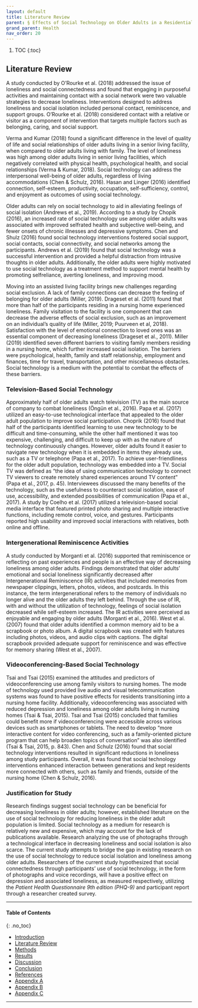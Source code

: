 ```yaml
---
layout: default
title: Literature Review
parent: § Effects of Social Technology on Older Adults in a Residential Living Facility 
grand_parent: Health 
nav_order: 20 
---
```

<style>
.dont-break-out {
  /* These are technically the same, but use both */
  overflow-wrap: break-word;
  word-wrap: break-word;

     -ms-word-break: break-all;
  /* This is the dangerous one in WebKit, as it breaks things wherever */
  word-break: break-all;
  /* Instead use this non-standard one: */
  word-break: break-word;
}

.youtube-container {
    position: relative;
    width: 100%;
    height: 0;
    padding-bottom: 56.25%;
}
.youtube-video {
    position: absolute;
    top: 0;
    left: 0;
    width: 100%;
    height: 100%;
}

</style>

<div class="dont-break-out" markdown="1">

1. TOC
{:toc}

## Literature Review
A study conducted by O’Rourke et al. (2018) addressed the issue of loneliness and social connectedness and found that engaging in purposeful activities and maintaining contact with a social network were two valuable strategies to decrease loneliness. Interventions designed to address loneliness and social isolation included personal contact, reminiscence, and support groups. O’Rourke et al. (2018) considered contact with a relative or visitor as a component of intervention that targets multiple factors such as belonging, caring, and social support.

Verma and Kumar (2018) found a significant difference in the level of quality of life and social relationships of older adults living in a senior living facility, when compared to older adults living with family. The level of loneliness was high among older adults living in senior living facilities, which negatively correlated with physical health, psychological health, and social relationships (Verma & Kumar, 2018). Social technology can address the interpersonal well-being of older adults, regardless of living accommodations (Chen & Schulz, 2016). Hasan and Linger (2016) identified connection, self-esteem, productivity, occupation, self-sufficiency, control, and enjoyment as outcomes of using social technology.

Older adults can rely on social technology to aid in alleviating feelings of social isolation (Andrews et al., 2019). According to a study by Chopik (2016), an increased rate of social technology use among older adults was associated with improved selfrated health and subjective well-being, and fewer onsets of chronic illnesses and depressive symptoms. Chen and Shulz (2016) found social technology interventions fostered social support, social contacts, social connectivity, and social networks among the participants. Andrews et al. (2019) found that social technology was a successful intervention and provided a helpful distraction from intrusive thoughts in older adults. Additionally, the older adults were highly motivated to use social technology as a treatment method to support mental health by promoting selfreliance, averting loneliness, and improving mood.

Moving into an assisted living facility brings new challenges regarding social exclusion. A lack of family connections can decrease the feeling of belonging for older adults (Miller, 2019). Drageset et al. (2011) found that more than half of the participants residing in a nursing home experienced loneliness. Family visitation to the facility is one component that can decrease the adverse effects of social exclusion, such as an improvement on an individual’s quality of life (Miller, 2019; Puurveen et al, 2018). Satisfaction with the level of emotional connection to loved ones was an essential component of decreasing loneliness (Drageset et al., 2011). Miller (2019) identified seven different barriers to visiting family members residing in a nursing home, which further increased social isolation. The barriers were psychological, health, family and staff relationship, employment and finances, time for travel, transportation, and other miscellaneous obstacles. Social technology is a medium with the potential to combat the effects of these barriers.

### Television-Based Social Technology
Approximately half of older adults watch television (TV) as the main source of company to combat loneliness (Öngün et al., 2016). Papa et al. (2017) utilized an easy-to-use technological interface that appealed to the older adult population to improve social participation. Choprik (2016) found that half of the participants identified learning to use new technology to be difficult and time-consuming, while the other half mentioned it was too expensive, challenging, and difficult to keep up with as the nature of technology continuously changes. However, older adults found it easier to navigate new technology when it is embedded in items they already use, such as a TV or telephone (Papa et al., 2017). To achieve user-friendliness for the older adult population, technology was embedded into a TV. Social TV was defined as “the idea of using communication technology to connect TV viewers to create remotely shared experiences around TV content” (Papa et al., 2017, p. 45). Interviewees discussed the many benefits of the technology, such as the usefulness to counteract social isolation, ease of use, accessibility, and extended possibilities of communication (Papa et al., 2017). A study by Coelho et al. (2017) utilized a television-based social media interface that featured printed photo sharing and multiple interactive functions, including remote control, voice, and gestures. Participants reported high usability and improved social interactions with relatives, both online and offline.

### Intergenerational Reminiscence Activities
A study conducted by Morganti et al. (2016) supported that reminiscence or reflecting on past experiences and people is an effective way of decreasing loneliness among older adults. Findings demonstrated that older adults’ emotional and social loneliness significantly decreased after Intergenerational Reminiscence (IR) activities that included memories from newspaper clippings, letters, photos, videos, and postcards. In this instance, the term intergenerational refers to the memory of individuals no longer alive and the older adults they left behind. Through the use of IR, with and without the utilization of technology, feelings of social isolation decreased while self-esteem increased. The IR activities were perceived as enjoyable and engaging by older adults (Morganti et al., 2016). West et al. (2007) found that older adults identified a common memory aid to be a scrapbook or photo album. A digital scrapbook was created with features including photos, videos, and audio clips with captions. The digital scrapbook provided adequate support for reminiscence and was effective for memory sharing (West et al., 2007).

### Videoconferencing-Based Social Technology 
Tsai and Tsai (2015) examined the attitudes and predictors of videoconferencing use among family visitors to nursing homes. The mode of technology used provided live audio and visual telecommunication systems was found to have positive effects for residents transitioning into a nursing home facility. Additionally, videoconferencing was associated with reduced depression and loneliness among older adults living in nursing homes (Tsai & Tsai, 2015). Tsai and Tsai (2015) concluded that families could benefit more if videoconferencing were accessible across various devices such as smartphones or tablets. The need to develop “more interactive content for video conferencing, such as a family-oriented picture program that can help broaden topics of conversation” was also identified (Tsai & Tsai, 2015, p. 843). Chen and Schulz (2016) found that social technology interventions resulted in significant reductions in loneliness among study participants. Overall, it was found that social technology interventions enhanced interaction between generations and kept residents more connected with others, such as family and friends, outside of the nursing home (Chen & Schulz, 2016).

### Justification for Study
Research findings suggest social technology can be beneficial for decreasing loneliness in older adults; however, established literature on the use of social technology for reducing loneliness in the older adult population is limited. Social technology as a medium for research is relatively new and expensive, which may account for the lack of publications available. Research analyzing the use of photographs through a technological interface in decreasing loneliness and social isolation is also scarce. The current study attempts to bridge the gap in existing research on the use of social technology to reduce social isolation and loneliness among older adults. Researchers of the current study hypothesized that social connectedness through participants’ use of social technology, in the form of photographs and voice recordings, will have a positive effect on depression and associated loneliness, as measured respectively, utilizing the *Patient Health Questionnaire 9th edition (PHQ-9)* and participant report through a researcher created survey.

***

#### Table of Contents
{: .no_toc}

<ul><li> <a href="/docs/health/Effects-of-Social-Technology-on-Older-Adults-in-a-Residential-Living-Facility-1/">Introduction</a></li><li> <a href="/docs/health/Effects-of-Social-Technology-on-Older-Adults-in-a-Residential-Living-Facility-2/">Literature Review</a></li><li> <a href="/docs/health/Effects-of-Social-Technology-on-Older-Adults-in-a-Residential-Living-Facility-3/">Methods</a></li><li> <a href="/docs/health/Effects-of-Social-Technology-on-Older-Adults-in-a-Residential-Living-Facility-4/">Results</a></li><li> <a href="/docs/health/Effects-of-Social-Technology-on-Older-Adults-in-a-Residential-Living-Facility-5/">Discussion</a></li><li> <a href="/docs/health/Effects-of-Social-Technology-on-Older-Adults-in-a-Residential-Living-Facility-6/">Conclusion</a></li><li> <a href="/docs/health/Effects-of-Social-Technology-on-Older-Adults-in-a-Residential-Living-Facility-7/">References</a></li><li> <a href="/docs/health/Effects-of-Social-Technology-on-Older-Adults-in-a-Residential-Living-Facility-8/">Appendix A</a></li><li> <a href="/docs/health/Effects-of-Social-Technology-on-Older-Adults-in-a-Residential-Living-Facility-9/">Appendix B</a></li><li> <a href="/docs/health/Effects-of-Social-Technology-on-Older-Adults-in-a-Residential-Living-Facility-10/">Appendix C</a></li></ul>

***

</div>
